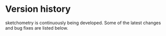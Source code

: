 # Version history

sketchometry is continuously being developed.
Some of the latest changes and bug fixes are listed below.